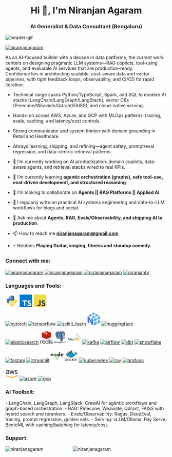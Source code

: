 <h1 align="center">Hi 👋, I'm Niranjan Agaram</h1>
<h3 align="center">AI Generalist & Data Consultant (Bengaluru)</h3>
<img src="https://user-images.githubusercontent.com/14706884/232673549-671cd5bd-f5c1-4b99-97af-02b872fa79fc.gif" alt="header-gif" />

<p align="left">
  <a href="https://twitter.com/niranjanagaram" target="blank">
    <img src="https://img.shields.io/twitter/follow/niranjanagaram?logo=twitter&style=for-the-badge" alt="niranjanagaram" />
  </a>
</p>

As an AI-focused builder with a decade in data platforms, the current work centers on designing pragmatic LLM systems—RAG copilots, tool-using agents, and evaluable AI services that are production-ready.  
Confidence lies in architecting scalable, cost-aware data and vector pipelines, with tight feedback loops, observability, and CI/CD for rapid iteration.  
-  Technical range spans Python/TypeScript, Spark, and SQL to modern AI stacks (LangChain/LangGraph/LangStack), vector DBs (Pinecone/Weaviate/Qdrant/FAISS), and cloud-native serving.  
-  Hands-on across AWS, Azure, and GCP with MLOps patterns: tracing, evals, caching, and latency/cost controls.  
-  Strong communicator and system thinker with domain grounding in Retail and Healthcare.  
-  Always learning, shipping, and refining—agent safety, prompt/eval regression, and data-centric retrieval patterns.

- 🔭 I’m currently working on AI productization: domain copilots, data-aware agents, and retrieval stacks wired to real KPIs.  
- 🌱 I’m currently learning **agentic orchestration (graphs), safe tool-use, eval-driven development, and structured reasoning**.  
- 👯 I’m looking to collaborate on **Agents || RAG Platforms || Applied AI**.  
- 📝 I regularly write on practical AI systems engineering and data-to-LLM workflows for blogs and social.  
- 💬 Ask me about **Agents, RAG, Evals/Observability, and shipping AI to production**.  
- 📫 How to reach me **niranjanagaram@gmail.com**  
- ⚡ Hobbies **Playing Guitar, singing, fitness and standup comedy.**

<h3 align="left">Connect with me:</h3>
<p align="left">
<a href="https://fb.com/niranjanagaram" target="blank"><img align="center" src="https://raw.githubusercontent.com/rahuldkjain/github-profile-readme-generator/master/src/images/icons/Social/facebook.svg" alt="niranjanagaram" height="30" width="40" /></a>
<a href="https://twitter.com/niranjanagaram" target="blank"><img align="center" src="https://raw.githubusercontent.com/rahuldkjain/github-profile-readme-generator/master/src/images/icons/Social/twitter.svg" alt="niranjanagaram" height="30" width="40" /></a>
<a href="https://linkedin.com/in/niranjanagaram" target="blank"><img align="center" src="https://raw.githubusercontent.com/rahuldkjain/github-profile-readme-generator/master/src/images/icons/Social/linked-in-alt.svg" alt="niranjanagaram" height="30" width="40" /></a>
<a href="https://www.youtube.com/c/niranjantv" target="blank"><img align="center" src="https://raw.githubusercontent.com/rahuldkjain/github-profile-readme-generator/master/src/images/icons/Social/youtube.svg" alt="niranjantv" height="30" width="40" /></a>
</p>

<h3 align="left">Languages and Tools:</h3>
<p align="left">
  <!-- Core languages -->
  <a href="https://www.python.org" target="_blank" rel="noreferrer"><img src="https://raw.githubusercontent.com/devicons/devicon/master/icons/python/python-original.svg" alt="python" width="40" height="40"/></a>
  <a href="https://www.typescriptlang.org/" target="_blank" rel="noreferrer"><img src="https://raw.githubusercontent.com/devicons/devicon/master/icons/typescript/typescript-original.svg" alt="typescript" width="40" height="40"/></a>
  <a href="https://developer.mozilla.org/en-US/docs/Web/JavaScript" target="_blank" rel="noreferrer"><img src="https://raw.githubusercontent.com/devicons/devicon/master/icons/javascript/javascript-original.svg" alt="javascript" width="40" height="40"/></a>

  <!-- AI/ML -->
  <a href="https://pytorch.org/" target="_blank" rel="noreferrer"><img src="https://www.vectorlogo.zone/logos/pytorch/pytorch-icon.svg" alt="pytorch" width="40" height="40"/></a>
  <a href="https://www.tensorflow.org" target="_blank" rel="noreferrer"><img src="https://www.vectorlogo.zone/logos/tensorflow/tensorflow-icon.svg" alt="tensorflow" width="40" height="40"/></a>
  <a href="https://scikit-learn.org/" target="_blank" rel="noreferrer"><img src="https://upload.wikimedia.org/wikipedia/commons/0/05/Scikit_learn_logo_small.svg" alt="scikit_learn" width="40" height="40"/></a>
  <a href="https://numpy.org" target="_blank" rel="noreferrer"><img src="https://raw.githubusercontent.com/devicons/devicon/master/icons/numpy/numpy-original.svg" alt="numpy" width="40" height="40"/></a>
  <a href="https://huggingface.co" target="_blank" rel="noreferrer"><img src="https://cdn.jsdelivr.net/npm/simple-icons@v9/icons/huggingface.svg" alt="huggingface" width="40" height="40"/></a>

  <!-- RAG/Vector and Data -->
  <a href="https://www.elastic.co" target="_blank" rel="noreferrer"><img src="https://www.vectorlogo.zone/logos/elastic/elastic-icon.svg" alt="elasticsearch" width="40" height="40"/></a>
  <a href="https://redis.io" target="_blank" rel="noreferrer"><img src="https://raw.githubusercontent.com/devicons/devicon/master/icons/redis/redis-original-wordmark.svg" alt="redis" width="40" height="40"/></a>
  <a href="https://www.postgresql.org" target="_blank" rel="noreferrer"><img src="https://raw.githubusercontent.com/devicons/devicon/master/icons/postgresql/postgresql-original-wordmark.svg" alt="postgresql" width="40" height="40"/></a>
  <a href="https://www.mysql.com/" target="_blank" rel="noreferrer"><img src="https://raw.githubusercontent.com/devicons/devicon/master/icons/mysql/mysql-original-wordmark.svg" alt="mysql" width="40" height="40"/></a>
  <a href="https://kafka.apache.org/" target="_blank" rel="noreferrer"><img src="https://www.vectorlogo.zone/logos/apache_kafka/apache_kafka-icon.svg" alt="kafka" width="40" height="40"/></a>
  <a href="https://airflow.apache.org" target="_blank" rel="noreferrer"><img src="https://www.vectorlogo.zone/logos/apache_airflow/apache_airflow-icon.svg" alt="airflow" width="40" height="40"/></a>
  <a href="https://www.getdbt.com" target="_blank" rel="noreferrer"><img src="https://www.vectorlogo.zone/logos/getdbt/getdbt-icon.svg" alt="dbt" width="40" height="40"/></a>
  <a href="https://www.snowflake.com" target="_blank" rel="noreferrer"><img src="https://www.vectorlogo.zone/logos/snowflake/snowflake-icon.svg" alt="snowflake" width="40" height="40"/></a>

  <!-- Backend & Serving -->
  <a href="https://fastapi.tiangolo.com/" target="_blank" rel="noreferrer"><img src="https://cdn.jsdelivr.net/npm/simple-icons@v9/icons/fastapi.svg" alt="fastapi" width="40" height="40"/></a>
  <a href="https://streamlit.io" target="_blank" rel="noreferrer"><img src="https://cdn.jsdelivr.net/npm/simple-icons@v9/icons/streamlit.svg" alt="streamlit" width="40" height="40"/></a>
  <a href="https://nodejs.org" target="_blank" rel="noreferrer"><img src="https://raw.githubusercontent.com/devicons/devicon/master/icons/nodejs/nodejs-original-wordmark.svg" alt="nodejs" width="40" height="40"/></a>
  <a href="https://www.docker.com/" target="_blank" rel="noreferrer"><img src="https://raw.githubusercontent.com/devicons/devicon/master/icons/docker/docker-original-wordmark.svg" alt="docker" width="40" height="40"/></a>
  <a href="https://kubernetes.io" target="_blank" rel="noreferrer"><img src="https://www.vectorlogo.zone/logos/kubernetes/kubernetes-icon.svg" alt="kubernetes" width="40" height="40"/></a>
  <a href="https://ray.io" target="_blank" rel="noreferrer"><img src="https://www.vectorlogo.zone/logos/rayio/rayio-icon.svg" alt="ray" width="40" height="40"/></a>
  <a href="https://grafana.com" target="_blank" rel="noreferrer"><img src="https://www.vectorlogo.zone/logos/grafana/grafana-icon.svg" alt="grafana" width="40" height="40"/></a>

  <!-- Cloud -->
  <a href="https://aws.amazon.com" target="_blank" rel="noreferrer"><img src="https://raw.githubusercontent.com/devicons/devicon/master/icons/amazonwebservices/amazonwebservices-original-wordmark.svg" alt="aws" width="40" height="40"/></a>
  <a href="https://azure.microsoft.com" target="_blank" rel="noreferrer"><img src="https://www.vectorlogo.zone/logos/microsoft_azure/microsoft_azure-icon.svg" alt="azure" width="40" height="40"/></a>
  <a href="https://cloud.google.com" target="_blank" rel="noreferrer"><img src="https://www.vectorlogo.zone/logos/google_cloud/google_cloud-icon.svg" alt="gcp" width="40" height="40"/></a>
</p>

<h3 align="left">AI Toolbelt:</h3>
<p align="left">
  -  LangChain, LangGraph, LangStack, CrewAI for agentic workflows and graph-based orchestration.  
  -  RAG: Pinecone, Weaviate, Qdrant, FAISS with hybrid search and rerankers.  
  -  Evals/Observability: Ragas, DeepEval, tracing, prompt regression, golden sets.  
  -  Serving: vLLM/Ollama, Ray Serve, BentoML with caching/batching for latency/cost.
</p>

<h3 align="left">Support:</h3>
<p>
  <a href="https://www.buymeacoffee.com/niranjanagaram">
    <img align="left" src="https://cdn.buymeacoffee.com/buttons/v2/default-yellow.png" height="50" width="210" alt="niranjanagaram" />
  </a>
  <a href="https://ko-fi.com/niranjanagaram">
    <img align="left" src="https://cdn.ko-fi.com/cdn/kofi3.png?v=3" height="50" width="210" alt="niranjanagaram" />
  </a>
</p>
<br><br>

